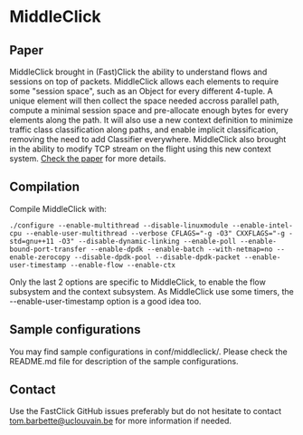 MiddleClick
===========

## Paper
MiddleClick brought in (Fast)Click the ability to understand flows and sessions on top of packets. MiddleClick allows each elements to require some "session space", such as an Object for every different 4-tuple. A unique element will then collect the space needed accross parallel path, compute a minimal session space and pre-allocate enough bytes for every elements along the path. It will also use a new context definition to minimize traffic class classification along paths, and enable implicit classification, removing the need to add Classifier everywhere. MiddleClick also brought in the ability to modify TCP stream on the flight using this new context system.
[Check the paper](https://www.diva-portal.org/smash/record.jsf?pid=diva2%3A1582880&dswid=810) for more details.

## Compilation

Compile MiddleClick with:
```
./configure --enable-multithread --disable-linuxmodule --enable-intel-cpu --enable-user-multithread --verbose CFLAGS="-g -O3" CXXFLAGS="-g -std=gnu++11 -O3" --disable-dynamic-linking --enable-poll --enable-bound-port-transfer --enable-dpdk --enable-batch --with-netmap=no --enable-zerocopy --disable-dpdk-pool --disable-dpdk-packet --enable-user-timestamp --enable-flow --enable-ctx
```
Only the last 2 options are specific to MiddleClick, to enable the flow subsystem and the context subsystem. As MiddleClick use some timers, the --enable-user-timestamp option is a good idea too.

## Sample configurations

You may find sample configurations in conf/middleclick/. Please check the README.md file for description of the sample configurations.

## Contact

Use the FastClick GitHub issues preferably but do not hesitate to contact tom.barbette@uclouvain.be for more information if needed.
